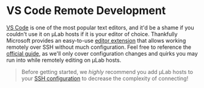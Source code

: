# VS Code Remote Development

[VS Code] is one of the most popular text editors, and it'd be a shame
if you couldn't use it on µLab hosts if it is your editor of choice.
Thankfully Microsoft provides an easy-to-use [editor extension] that
allows working remotely over SSH without much configuration.  Feel free
to reference the [official guide], as we'll only cover configuration
changes and quirks you may run into while remotely editing on µLab
hosts.

> Before getting started, we *highly* recommend you add µLab hosts to
> your [SSH configuration] to decrease the complexity of connecting!


[VS Code]: https://code.visualstudio.com/
[editor extension]: https://marketplace.visualstudio.com/items?itemName=ms-vscode-remote.remote-ssh
[official guide]: https://code.visualstudio.com/docs/remote/ssh-tutorial
[SSH configuration]: ../getting-started/ssh.md#adding-an-ssh-configuration
